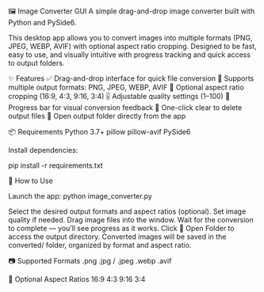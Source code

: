 🖼 Image Converter GUI
A simple drag-and-drop image converter built with Python and PySide6.

This desktop app allows you to convert images into multiple formats (PNG, JPEG, WEBP, AVIF) with optional aspect ratio cropping. Designed to be fast, easy to use, and visually intuitive with progress tracking and quick access to output folders.

✨ Features
✅ Drag-and-drop interface for quick file conversion
📁 Supports multiple output formats: PNG, JPEG, WEBP, AVIF
🔲 Optional aspect ratio cropping (16:9, 4:3, 9:16, 3:4)
🎚 Adjustable quality settings (1–100)
🔄 Progress bar for visual conversion feedback
🧹 One-click clear to delete output files
📂 Open output folder directly from the app    

📦 Requirements
Python 3.7+
pillow
pillow-avif
PySide6

Install dependencies:

pip install -r requirements.txt

🚀 How to Use

Launch the app:
python image_converter.py

Select the desired output formats and aspect ratios (optional).
Set image quality if needed.
Drag image files into the window.
Wait for the conversion to complete — you’ll see progress as it works.
Click 📂 Open Folder to access the output directory.
Converted images will be saved in the converted/ folder, organized by format and aspect ratio.

📷 Supported Formats
.png
.jpg / .jpeg
.webp
.avif

📐 Optional Aspect Ratios
16:9
4:3
9:16
3:4



